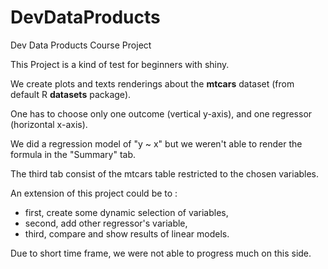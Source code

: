 DevDataProducts
===============

Dev Data Products Course Project

This Project is a kind of test for beginners with shiny.

We create plots and texts renderings about the __mtcars__ dataset (from default R __datasets__ package).

One has to choose only one outcome (vertical y-axis), and one regressor (horizontal x-axis).

We did a regression model of "y ~ x" but we weren't able to render the formula in the "Summary" tab.

The third tab consist of the mtcars table restricted to the chosen variables.

An extension of this project could be to :
- first, create some dynamic selection of variables,
- second, add other regressor's variable,
- third, compare and show results of linear models.

Due to short time frame, we were not able to progress much on this side.